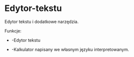 # Edytor-tekstu
Edytor tekstu i dodatkowe narzędzia.

Funkcje:

* -Edytor tekstu

* -Kalkulator napisany we własnym języku interpretowanym.
